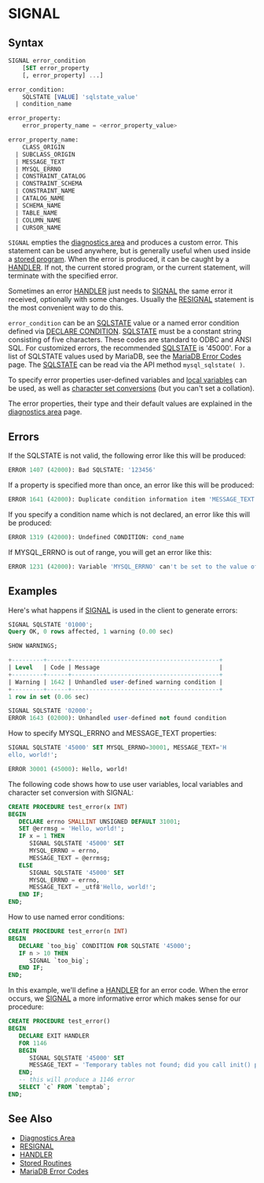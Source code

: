 # SIGNAL

## Syntax

```sql
SIGNAL error_condition
    [SET error_property
    [, error_property] ...]

error_condition:
    SQLSTATE [VALUE] 'sqlstate_value'
  | condition_name

error_property:
    error_property_name = <error_property_value>

error_property_name:
    CLASS_ORIGIN
  | SUBCLASS_ORIGIN
  | MESSAGE_TEXT
  | MYSQL_ERRNO
  | CONSTRAINT_CATALOG
  | CONSTRAINT_SCHEMA
  | CONSTRAINT_NAME
  | CATALOG_NAME
  | SCHEMA_NAME
  | TABLE_NAME
  | COLUMN_NAME
  | CURSOR_NAME
```

`SIGNAL` empties the [diagnostics area](/programming-customizing-mariadb/programmatic-compound-statements/programmatic-compound-statements-diagnostics/diagnostics-area/) and produces a custom error. This statement can be used anywhere, but is generally useful when used inside a [stored program](/kb/en/stored-programs-and-views/). When the error is produced, it can be caught by a [HANDLER](/sql-statements-structure/nosql/handler/). If not, the current stored program, or the current statement, will terminate with the specified error.

Sometimes an error [HANDLER](/sql-statements-structure/nosql/handler/) just needs to [SIGNAL](/programming-customizing-mariadb/programmatic-compound-statements/signal/) the same error it received, optionally with some changes. Usually the [RESIGNAL](/programming-customizing-mariadb/programmatic-compound-statements/resignal/) statement is the most convenient way to do this.

`error_condition` can be an [SQLSTATE](/programming-customizing-mariadb/programmatic-compound-statements/programmatic-compound-statements-diagnostics/sqlstate/) value or a named error condition defined via [DECLARE CONDITION](/programming-customizing-mariadb/programmatic-compound-statements/declare-condition/). [SQLSTATE](/programming-customizing-mariadb/programmatic-compound-statements/programmatic-compound-statements-diagnostics/sqlstate/) must be a constant string consisting of five characters. These codes are standard to ODBC and ANSI SQL. For customized errors, the recommended [SQLSTATE](/programming-customizing-mariadb/programmatic-compound-statements/programmatic-compound-statements-diagnostics/sqlstate/) is '45000'. For a list of SQLSTATE values used by MariaDB, see the [MariaDB Error Codes](/sql-statements-structure/sql-language-structure/mariadb-error-codes/) page. The [SQLSTATE](/programming-customizing-mariadb/programmatic-compound-statements/programmatic-compound-statements-diagnostics/sqlstate/) can be read via the API method `mysql_sqlstate( )`.

To specify error properties user-defined variables and [local variables](/programming-customizing-mariadb/programmatic-compound-statements/declare-variable/) can be used, as well as [character set conversions](/kb/en/setting-character-sets-and-collations/#literals) (but you can't set a collation).

The error properties, their type and their default values are explained in the [diagnostics area](/programming-customizing-mariadb/programmatic-compound-statements/programmatic-compound-statements-diagnostics/diagnostics-area/) page.

## Errors

If the SQLSTATE is not valid, the following error like this will be produced:

```sql
ERROR 1407 (42000): Bad SQLSTATE: '123456'
```

If a property is specified more than once, an error like this will be produced:

```sql
ERROR 1641 (42000): Duplicate condition information item 'MESSAGE_TEXT'
```

If you specify a condition name which is not declared, an error like this will be produced:

```sql
ERROR 1319 (42000): Undefined CONDITION: cond_name
```

If MYSQL_ERRNO is out of range, you will get an error like this:

```sql
ERROR 1231 (42000): Variable 'MYSQL_ERRNO' can't be set to the value of '0'
```

## Examples

Here's what happens if [SIGNAL](/programming-customizing-mariadb/programmatic-compound-statements/signal/) is used in the client to generate errors:

```sql
SIGNAL SQLSTATE '01000';
Query OK, 0 rows affected, 1 warning (0.00 sec)

SHOW WARNINGS;

+---------+------+------------------------------------------+
| Level   | Code | Message                                  |
+---------+------+------------------------------------------+
| Warning | 1642 | Unhandled user-defined warning condition |
+---------+------+------------------------------------------+
1 row in set (0.06 sec)

SIGNAL SQLSTATE '02000';
ERROR 1643 (02000): Unhandled user-defined not found condition
```

How to specify MYSQL_ERRNO and MESSAGE_TEXT properties:

```sql
SIGNAL SQLSTATE '45000' SET MYSQL_ERRNO=30001, MESSAGE_TEXT='H
ello, world!';

ERROR 30001 (45000): Hello, world!
```

The following code shows how to use user variables, local variables and character set conversion with SIGNAL:

```sql
CREATE PROCEDURE test_error(x INT)
BEGIN
   DECLARE errno SMALLINT UNSIGNED DEFAULT 31001;
   SET @errmsg = 'Hello, world!';
   IF x = 1 THEN
      SIGNAL SQLSTATE '45000' SET
      MYSQL_ERRNO = errno,
      MESSAGE_TEXT = @errmsg;
   ELSE
      SIGNAL SQLSTATE '45000' SET
      MYSQL_ERRNO = errno,
      MESSAGE_TEXT = _utf8'Hello, world!';
   END IF;
END;
```

How to use named error conditions:

```sql
CREATE PROCEDURE test_error(n INT)
BEGIN
   DECLARE `too_big` CONDITION FOR SQLSTATE '45000';
   IF n > 10 THEN
      SIGNAL `too_big`;
   END IF;
END;
```

In this example, we'll define a [HANDLER](/sql-statements-structure/nosql/handler/) for an error code. When the error occurs, we [SIGNAL](/programming-customizing-mariadb/programmatic-compound-statements/signal/) a more informative error which makes sense for our procedure:

```sql
CREATE PROCEDURE test_error()
BEGIN
   DECLARE EXIT HANDLER
   FOR 1146
   BEGIN
      SIGNAL SQLSTATE '45000' SET
      MESSAGE_TEXT = 'Temporary tables not found; did you call init() procedure?';
   END;
   -- this will produce a 1146 error
   SELECT `c` FROM `temptab`;
END;
```

## See Also

- [Diagnostics Area](/programming-customizing-mariadb/programmatic-compound-statements/programmatic-compound-statements-diagnostics/diagnostics-area/)
- [RESIGNAL](/programming-customizing-mariadb/programmatic-compound-statements/resignal/)
- [HANDLER](/sql-statements-structure/nosql/handler/)
- [Stored Routines](/kb/en/stored-programs-and-views/)
- [MariaDB Error Codes](/sql-statements-structure/sql-language-structure/mariadb-error-codes/)
